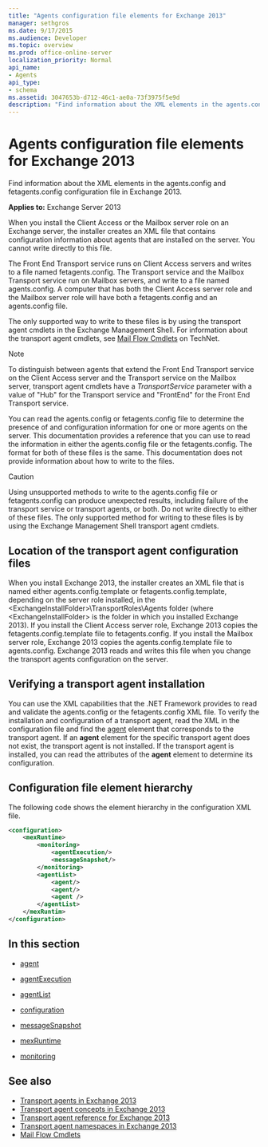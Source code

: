 ```yaml
---
title: "Agents configuration file elements for Exchange 2013"
manager: sethgros
ms.date: 9/17/2015
ms.audience: Developer
ms.topic: overview
ms.prod: office-online-server
localization_priority: Normal
api_name:
- Agents
api_type:
- schema
ms.assetid: 3047653b-d712-46c1-ae0a-73f3975f5e9d
description: "Find information about the XML elements in the agents.config and fetagents.config configuration file in Exchange 2013."
---
```


# Agents configuration file elements for Exchange 2013

Find information about the XML elements in the agents.config and fetagents.config configuration file in Exchange 2013.
  
**Applies to:** Exchange Server 2013
  
When you install the Client Access or the Mailbox server role on an Exchange server, the installer creates an XML file that contains configuration information about agents that are installed on the server. You cannot write directly to this file. 
  
The Front End Transport service runs on Client Access servers and writes to a file named fetagents.config. The Transport service and the Mailbox Transport service run on Mailbox servers, and write to a file named agents.config. A computer that has both the Client Access server role and the Mailbox server role will have both a fetagents.config and an agents.config file. 
  
The only supported way to write to these files is by using the transport agent cmdlets in the Exchange Management Shell. For information about the transport agent cmdlets, see [Mail Flow Cmdlets](http://technet.microsoft.com/en-us/library/aa998553%28v=exchg.150%29.aspx) on TechNet. 
  
> [!NOTE]
> To distinguish between agents that extend the Front End Transport service on the Client Access server and the Transport service on the Mailbox server, transport agent cmdlets have a  _TransportService_ parameter with a value of "Hub" for the Transport service and "FrontEnd" for the Front End Transport service. 
  
You can read the agents.config or fetagents.config file to determine the presence of and configuration information for one or more agents on the server. This documentation provides a reference that you can use to read the information in either the agents.config file or the fetagents.config. The format for both of these files is the same. This documentation does not provide information about how to write to the files.
  
> [!CAUTION]
> Using unsupported methods to write to the agents.config file or fetagents.config can produce unexpected results, including failure of the transport service or transport agents, or both. Do not write directly to either of these files. The only supported method for writing to these files is by using the Exchange Management Shell transport agent cmdlets. 
  
## Location of the transport agent configuration files
<a name="bk_ConfigLoc"> </a>

When you install Exchange 2013, the installer creates an XML file that is named either agents.config.template or fetagents.config.template, depending on the server role installed, in the \<ExchangeInstallFolder\>\TransportRoles\Agents folder (where \<ExchangeInstallFolder\> is the folder in which you installed Exchange 2013). If you install the Client Access server role, Exchange 2013 copies the fetagents.config.template file to fetagents.config. If you install the Mailbox server role, Exchange 2013 copies the agents.config.template file to agents.config. Exchange 2013 reads and writes this file when you change the transport agents configuration on the server.
  
## Verifying a transport agent installation
<a name="bk_verifyinstall"> </a>

You can use the XML capabilities that the .NET Framework provides to read and validate the agents.config or the fetagents.config XML file. To verify the installation and configuration of a transport agent, read the XML in the configuration file and find the [agent](agent.md) element that corresponds to the transport agent. If an **agent** element for the specific transport agent does not exist, the transport agent is not installed. If the transport agent is installed, you can read the attributes of the **agent** element to determine its configuration. 
  
## Configuration file element hierarchy
<a name="bk_elementref"> </a>

The following code shows the element hierarchy in the configuration XML file.
  
```XML
<configuration>
    <mexRuntime>
        <monitoring>
            <agentExecution/>
            <messageSnapshot/>
        </monitoring>
        <agentList>
            <agent/>
            <agent/>
            <agent />
        </agentList>
    </mexRuntim>
</configuration>
```

## In this section
<a name="bk_elementreflist"> </a>

- [agent](agent.md)
    
- [agentExecution](agentexecution.md)
    
- [agentList](agentlist.md)
    
- [configuration](configuration.md)
    
- [messageSnapshot](messagesnapshot.md)
    
- [mexRuntime](mexruntime.md)
    
- [monitoring](monitoring.md)
    
## See also

- [Transport agents in Exchange 2013](transport-agents-in-exchange-2013.md)
- [Transport agent concepts in Exchange 2013](transport-agent-concepts-in-exchange-2013.md)
- [Transport agent reference for Exchange 2013](transport-agent-reference-for-exchange-2013.md)
- [Transport agent namespaces in Exchange 2013](transport-agent-namespaces-in-exchange-2013.md)
- [Mail Flow Cmdlets](https://docs.microsoft.com/en-us/powershell/exchange/?view=exchange-ps)
    

